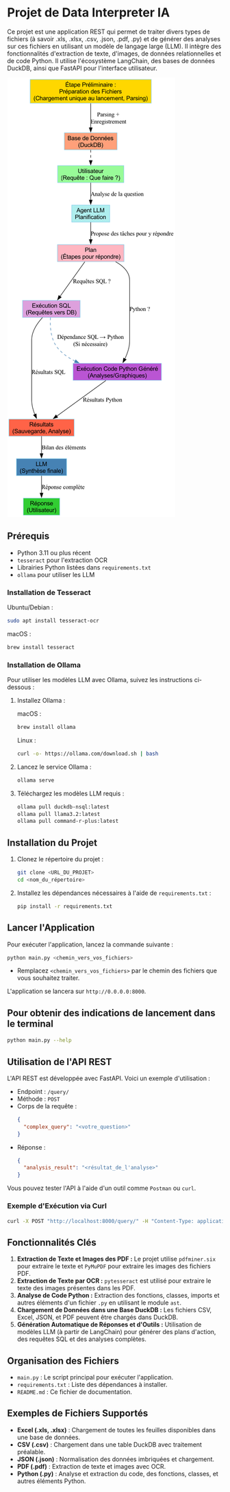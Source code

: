 # Projet de Data Interpreter IA

Ce projet est une application REST qui permet de traiter divers types de fichiers (à savoir .xls, .xlsx, .csv, .json, .pdf, .py) et de générer des analyses sur ces fichiers en utilisant un modèle de langage large (LLM). Il intègre des fonctionnalités d'extraction de texte, d'images, de données relationnelles et de code Python. Il utilise l'écosystème LangChain, des bases de données DuckDB, ainsi que FastAPI pour l'interface utilisateur.

![Data Interpreter explain](data_interpreter_explain.png)

## Prérequis

- Python 3.11 ou plus récent
- `tesseract` pour l'extraction OCR
- Librairies Python listées dans `requirements.txt`
- `ollama` pour utiliser les LLM

### Installation de Tesseract

Ubuntu/Debian :
```bash
sudo apt install tesseract-ocr
```

macOS :
```bash
brew install tesseract
```

### Installation de Ollama

Pour utiliser les modèles LLM avec Ollama, suivez les instructions ci-dessous :

1. Installez Ollama :

    macOS :
    ```bash
    brew install ollama
    ```

    Linux :
    ```bash
    curl -o- https://ollama.com/download.sh | bash
    ```

2. Lancez le service Ollama :

    ```bash
    ollama serve
    ```

3. Téléchargez les modèles LLM requis :

    ```bash
    ollama pull duckdb-nsql:latest
    ollama pull llama3.2:latest
    ollama pull command-r-plus:latest
    ```

## Installation du Projet

1. Clonez le répertoire du projet :

    ```bash
    git clone <URL_DU_PROJET>
    cd <nom_du_répertoire>
    ```

2. Installez les dépendances nécessaires à l'aide de `requirements.txt` :

    ```bash
    pip install -r requirements.txt
    ```

## Lancer l'Application

Pour exécuter l'application, lancez la commande suivante :

```bash
python main.py <chemin_vers_vos_fichiers>
```

- Remplacez `<chemin_vers_vos_fichiers>` par le chemin des fichiers que vous souhaitez traiter.

L'application se lancera sur `http://0.0.0.0:8000`.

## Pour obtenir des indications de lancement dans le terminal


```bash
python main.py --help
```

## Utilisation de l'API REST

L'API REST est développée avec FastAPI. Voici un exemple d'utilisation :

- Endpoint : `/query/`
- Méthode : `POST`
- Corps de la requête :
  ```json
  {
    "complex_query": "<votre_question>"
  }
  ```
- Réponse :
  ```json
  {
    "analysis_result": "<résultat_de_l'analyse>"
  }
  ```

Vous pouvez tester l'API à l'aide d'un outil comme `Postman` ou `curl`.

### Exemple d'Exécution via Curl

```bash
curl -X POST "http://localhost:8000/query/" -H "Content-Type: application/json" -d '{"complex_query": "Donne-moi les statistiques de ventes"}'
```

## Fonctionnalités Clés

1. **Extraction de Texte et Images des PDF :** Le projet utilise `pdfminer.six` pour extraire le texte et `PyMuPDF` pour extraire les images des fichiers PDF.
2. **Extraction de Texte par OCR :** `pytesseract` est utilisé pour extraire le texte des images présentes dans les PDF.
3. **Analyse de Code Python :** Extraction des fonctions, classes, imports et autres éléments d'un fichier `.py` en utilisant le module `ast`.
4. **Chargement de Données dans une Base DuckDB :** Les fichiers CSV, Excel, JSON, et PDF peuvent être chargés dans DuckDB.
5. **Génération Automatique de Réponses et d'Outils :** Utilisation de modèles LLM (à partir de LangChain) pour générer des plans d'action, des requêtes SQL et des analyses complètes.

## Organisation des Fichiers

- `main.py` : Le script principal pour exécuter l'application.
- `requirements.txt` : Liste des dépendances à installer.
- `README.md` : Ce fichier de documentation.

## Exemples de Fichiers Supportés

- **Excel (.xls, .xlsx)** : Chargement de toutes les feuilles disponibles dans une base de données.
- **CSV (.csv)** : Chargement dans une table DuckDB avec traitement préalable.
- **JSON (.json)** : Normalisation des données imbriquées et chargement.
- **PDF (.pdf)** : Extraction de texte et images avec OCR.
- **Python (.py)** : Analyse et extraction du code, des fonctions, classes, et autres éléments Python.
